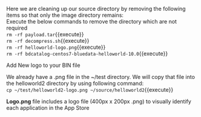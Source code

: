 
Here we are cleaning up our source directory by removing the following items so that only the image directory remains:
<br>Execute the below commands to remove the directory which are not required
<br>`rm -rf payload.tar`{{execute}}
<br>`rm -rf decompress.sh`{{execute}}
<br>`rm -rf helloworld-logo.png`{{execute}}
<br>`rm -rf bdcatalog-centos7-bluedata-helloworld-10.0`{{execute}}

Add New logo to your BIN file

We already have a .png file in the ~/test directory. We will copy that file into the helloworld2 directory by using following command:<br>
`cp ~/test/helloworld2-logo.png ~/source/helloworld2`{{execute}}

<b>Logo.png</b> file includes a logo file (400px x 200px .png) to visually identify each application in the App Store


